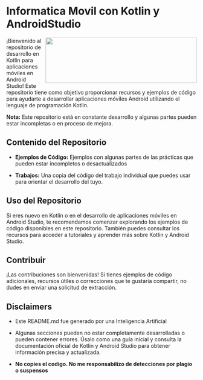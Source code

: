 # Informatica Movil con Kotlin y AndroidStudio
<img src="https://raw.githubusercontent.com/costular/android-kotlin-utils/master/files/img/logo.png" align="right"  width="400" height="120"/>

¡Bienvenido al repositorio de desarrollo en Kotlin para aplicaciones móviles en Android Studio! Este repositorio tiene como objetivo proporcionar recursos y ejemplos de código para ayudarte a desarrollar aplicaciones móviles Android utilizando el lenguaje de programación Kotlin.

**Nota:** Este repositorio está en constante desarrollo y algunas partes pueden estar incompletas o en proceso de mejora.

## Contenido del Repositorio

- **Ejemplos de Código:** Ejemplos con algunas partes de las prácticas que pueden estar incompletos o desactualizados
  
- **Trabajos:** Una copia del código del trabajo individual que puedes usar para orientar el desarrollo del tuyo.

## Uso del Repositorio

Si eres nuevo en Kotlin o en el desarrollo de aplicaciones móviles en Android Studio, te recomendamos comenzar explorando los ejemplos de código disponibles en este repositorio. También puedes consultar los recursos para acceder a tutoriales y aprender más sobre Kotlin y Android Studio.

## Contribuir

¡Las contribuciones son bienvenidas! Si tienes ejemplos de código adicionales, recursos útiles o correcciones que te gustaría compartir, no dudes en enviar una solicitud de extracción.

## Disclaimers

- Este README.md fue generado por una Inteligencia Artificial

- Algunas secciones pueden no estar completamente desarrolladas o pueden contener errores. Úsalo como una guía inicial y consulta la documentación oficial de Kotlin y Android Studio para obtener información precisa y actualizada.

- **No copies el codigo. No me responsabilizo de detecciones por plagio o suspensos**

